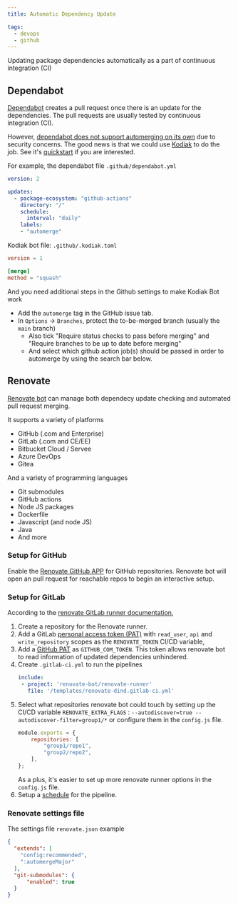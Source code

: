 ```yaml
---
title: Automatic Dependency Update

tags:
  - devops
  - github
---
```


Updating package dependencies automatically as a part of continuous integration (CI)

## Dependabot

[Dependabot](https://docs.github.com/en/code-security/dependabot) creates a pull request once there is an update for the dependencies. The pull requests are usually tested by continuous integration (CI).

However, [dependabot does not support automerging on its own](https://github.blog/changelog/2021-02-19-github-actions-workflows-triggered-by-dependabot-prs-will-run-with-read-only-permissions/) due to security concerns. The good news is that we could use [Kodiak](https://kodiakhq.com/) to do the job. See it's [quickstart](https://kodiakhq.com/#quickstart) if you are interested.

For example, the dependabot file `.github/dependabot.yml`

```yaml title=".github/dependabot.yml"
version: 2

updates:
  - package-ecosystem: "github-actions"
    directory: "/"
    schedule:
      interval: "daily"
    labels:
    - "automerge"
```

Kodiak bot file: `.github/.kodiak.toml`

```toml title=".github/.kodiak.toml"
version = 1

[merge]
method = "squash"
```

And you need additional steps in the Github settings to make Kodiak Bot work

- Add the `automerge` tag in the GitHub issue tab.
- In `Options` -> `Branches`, protect the to-be-merged branch (usually the `main` branch)
  - Also tick "Require status checks to pass before merging" and "Require branches to be up to date before merging"
  - And select which github action job(s) should be passed in order to automerge by using the search bar below.

## Renovate

[Renovate bot](https://docs.renovatebot.com/) can manage both dependecy update checking and automated pull request merging.

It supports a variety of platforms

- GitHub (.com and Enterprise)
- GitLab (.com and CE/EE)
- Bitbucket Cloud / Servee
- Azure DevOps
- Gitea

And a variety of programming languages

- Git submodules
- GitHub actions
- Node JS packages
- Dockerfile
- Javascript (and node JS)
- Java
- And more

### Setup for GitHub

Enable the [Renovate GitHub APP](https://github.com/marketplace/renovate) for GitHub repositories. Renovate bot will open an pull request for reachable repos to begin an interactive setup.

### Setup for GitLab

According to the [renovate GitLab runner documentation](https://gitlab.com/renovate-bot/renovate-runner/),

1. Create a repository for the Renovate runner.
2. Add a GitLab [personal access token (PAT)](https://docs.gitlab.com/ee/user/profile/personal_access_tokens.html#creating-a-personal-access-token) with `read_user`, `api` and `write_repository` scopes as the `RENOVATE_TOKEN` CI/CD variable,
3. Add a [GitHub PAT](https://docs.github.com/en/free-pro-team@latest/github/authenticating-to-github/creating-a-personal-access-token) as `GITHUB_COM_TOKEN`. This token allows renovate bot to read information of updated dependencies unhindered.
4. Create `.gitlab-ci.yml` to run the pipelines
    ```yaml title=".gitlab-ci.yml"
    include:
     - project: 'renovate-bot/renovate-runner'
       file: '/templates/renovate-dind.gitlab-ci.yml'
    ```
5. Select what repositories renovate bot could touch by setting up the CI/CD variable `RENOVATE_EXTRA_FLAGS` : `--autodiscover=true --autodiscover-filter=group1/*` or configure them in the `config.js` file.
    ```js title="config.js"
    module.exports = {
        repositories: [
            "group1/repo1",
            "group2/repo2",
        ],
    };
    ```
    As a plus, it's easier to set up more renovate runner options in the `config.js` file.
6. Setup a [schedule](https://docs.gitlab.com/ee/ci/pipelines/schedules.html) for the pipeline.

### Renovate settings file

The settings file `renovate.json` example

```json title="renovate.json"
{
  "extends": [
    "config:recommended",
    ":automergeMajor"
  ],
  "git-submodules": {
      "enabled": true
  }
}
```

